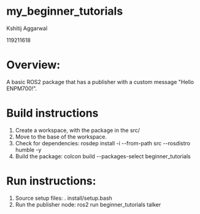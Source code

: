 # my_beginner_tutorials
Kshitij Aggarwal

119211618

# Overview:

A basic ROS2 package that has a publisher with a custom message "Hello ENPM700!".

# Build instructions

1. Create a workspace, with the package in the src/
2. Move to the base of the workspace.
3. Check for dependencies: rosdep install -i --from-path src --rosdistro humble -y
4. Build the package: colcon build --packages-select beginner_tutorials

# Run instructions:
1. Source setup files: . install/setup.bash
2. Run the publisher node: ros2 run beginner_tutorials talker
